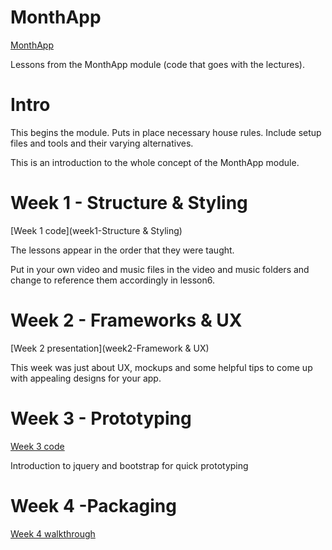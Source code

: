 MonthApp
========

[MonthApp](http://sites.google.com/site/monthappgtuc)

Lessons from the MonthApp module (code that goes with the lectures).

Intro
======

This begins the module. Puts in place necessary house rules. Include setup files and tools and their varying alternatives.

This is an introduction to the whole concept of the MonthApp module.


Week 1 - Structure & Styling
=============================

[Week 1 code](week1-Structure & Styling)

The lessons appear in the order that they were taught.

Put in your own video and music files in the video and music folders and change to reference them accordingly in lesson6.



Week 2 - Frameworks & UX
=========================

[Week 2 presentation](week2-Framework & UX)

This week was just about UX, mockups and some helpful tips to come up with appealing designs for your app.



Week 3 - Prototyping
=====================

[Week 3 code](week3-Prototyping)

Introduction to jquery and bootstrap for quick prototyping



Week 4 -Packaging
==================

[Week 4 walkthrough](week4-Packaging)
